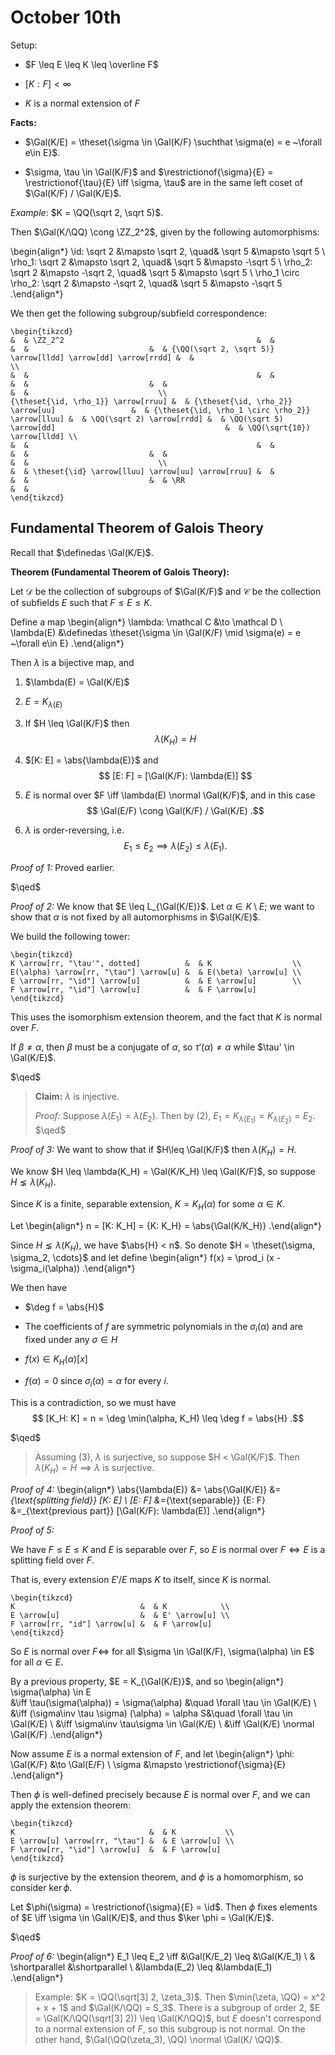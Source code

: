 # October 10th

Setup:

- $F \leq E \leq K \leq \overline F$

- $[K: F] < \infty$

- $K$ is a normal extension of $F$

**Facts:**

- $\Gal(K/E) = \theset{\sigma \in \Gal(K/F) \suchthat \sigma(e) = e ~\forall e\in E}$.

- $\sigma, \tau \in \Gal(K/F)$ and $\restrictionof{\sigma}{E} = \restrictionof{\tau}{E} \iff \sigma, \tau$ are in the same left coset of $\Gal(K/F) / \Gal(K/E)$.

*Example*:
$K = \QQ(\sqrt 2, \sqrt 5)$. 

Then $\Gal(K/\QQ) \cong \ZZ_2^2$, given by the following automorphisms:

\begin{align*}
\id:     \sqrt 2 &\mapsto \sqrt 2,  \quad& \sqrt 5 &\mapsto \sqrt 5 \\
\rho_1:  \sqrt 2 &\mapsto \sqrt 2,  \quad& \sqrt 5 &\mapsto -\sqrt 5 \\
\rho_2:  \sqrt 2 &\mapsto -\sqrt 2, \quad& \sqrt 5 &\mapsto \sqrt 5 \\
\rho_1 \circ \rho_2:  \sqrt 2 &\mapsto -\sqrt 2, \quad& \sqrt 5 &\mapsto -\sqrt 5 
.\end{align*}

We then get the following subgroup/subfield correspondence:

```{=latex}
\begin{tikzcd}
&  & \ZZ_2^2                                           &  &                                                  &  &                           &  & {\QQ(\sqrt 2, \sqrt 5)} \arrow[lldd] \arrow[dd] \arrow[rrdd] &  &                             \\
&  &                                                   &  &                                                  &  &                           &  &                                                              &  &                             \\
{\theset{\id, \rho_1}} \arrow[rruu] &  & {\theset{\id, \rho_2}} \arrow[uu]                 &  & {\theset{\id, \rho_1 \circ \rho_2}} \arrow[lluu] &  & \QQ(\sqrt 2) \arrow[rrdd] &  & \QQ(\sqrt 5) \arrow[dd]                                      &  & \QQ(\sqrt{10}) \arrow[lldd] \\
&  &                                                   &  &                                                  &  &                           &  &                                                              &  &                             \\
&  & \theset{\id} \arrow[lluu] \arrow[uu] \arrow[rruu] &  &                                                  &  &                           &  & \RR                                                          &  &                            
\end{tikzcd}
```

## Fundamental Theorem of Galois Theory

Recall that $\definedas \Gal(K/E)$.

**Theorem (Fundamental Theorem of Galois Theory):**

Let $\mathcal D$ be the collection of subgroups of $\Gal(K/F)$ and $\mathcal C$ be the collection of subfields $E$ such that $F \leq E \leq K$.

Define a map
\begin{align*}
\lambda: \mathcal C &\to \mathcal D \\
\lambda(E) &\definedas \theset{\sigma \in \Gal(K/F) \mid \sigma(e) = e ~\forall e\in E}
.\end{align*}

Then $\lambda$ is a bijective map, and

1. $\lambda(E) = \Gal(K/E)$

2. $E = K_{\lambda(E)}$

3. If $H \leq \Gal(K/F)$ then 
$$
\lambda(K_H) = H
$$

4. $[K: E] = \abs{\lambda(E)}$ and 
$$
[E: F] = [\Gal(K/F): \lambda(E)]
$$

5. $E$ is normal over $F \iff \lambda(E) \normal \Gal(K/F)$, and in this case 
$$
\Gal(E/F) \cong \Gal(K/F) / \Gal(K/E)
.$$

6. $\lambda$ is order-reversing, i.e. 
$$
E_1 \leq E_2 \implies \lambda(E_2) \leq \lambda(E_1)
.$$

*Proof of 1:*
Proved earlier.

$\qed$

*Proof of 2:*
We know that $E \leq L_{\Gal(K/E)}$.
Let $\alpha \in K\setminus E$; we want to show that $\alpha$ is not fixed by all automorphisms in $\Gal(K/E)$.

We build the following tower:

```{=latex}
\begin{tikzcd}
K \arrow[rr, "\tau'", dotted]          &  & K                  \\
E(\alpha) \arrow[rr, "\tau"] \arrow[u] &  & E(\beta) \arrow[u] \\
E \arrow[rr, "\id"] \arrow[u]          &  & E \arrow[u]        \\
F \arrow[rr, "\id"] \arrow[u]          &  & F \arrow[u]       
\end{tikzcd}
```

This uses the isomorphism extension theorem, and the fact that $K$ is normal over $F$.

If $\beta\neq \alpha$, then $\beta$ must be a conjugate of $\alpha$, so $\tau'(\alpha) \neq \alpha$ while $\tau' \in \Gal(K/E)$.

$\qed$

> **Claim:**
> $\lambda$ is injective.
> 
> *Proof:*
> Suppose $\lambda(E_1) = \lambda(E_2)$.
> Then by (2), $E_1 = K_{\lambda(E_1)} = K_{\lambda(E_2)} = E_2$.
> $\qed$

*Proof of 3:*
We want to show that if $H\leq \Gal(K/F)$ then $\lambda(K_H)  = H$.

We know $H \leq \lambda(K_H) = \Gal(K/K_H) \leq \Gal(K/F)$, so suppose $H \lneq \lambda(K_H)$.

Since $K$ is a finite, separable extension, $K = K_H(\alpha)$ for some $\alpha \in K$.

Let
\begin{align*}
n = [K: K_H] = {K: K_H} = \abs{\Gal(K/K_H)}
.\end{align*}

Since $H \lneq \lambda(K_H)$, we have $\abs{H} < n$.
So denote $H = \theset{\sigma, \sigma_2, \cdots}$ and let define
\begin{align*}
f(x) = \prod_i (x - \sigma_i(\alpha))
.\end{align*}

We then have

- $\deg f = \abs{H}$

- The coefficients of $f$ are symmetric polynomials in the $\sigma_i(\alpha)$ and are fixed under any $\sigma\in H$

- $f(x) \in K_H(\alpha)[x]$

- $f(\alpha) = 0$ since $\sigma_i(\alpha) = \alpha$ for every $i$.

This is a contradiction, so we must have 
$$
[K_H: K] = n = \deg \min(\alpha, K_H) \leq \deg f = \abs{H}
.$$

$\qed$

> Assuming (3), $\lambda$ is surjective, so suppose $H < \Gal(K/F)$. 
> Then $\lambda(K_H) = H \implies \lambda$ is surjective.

*Proof of 4:*
\begin{align*}
\abs{\lambda(E)} &= \abs{\Gal(K/E)} &=_{\text{splitting field}} [K: E]  \\
[E: F] &=_{\text{separable}} \{E: F\} &=_{\text{previous part}} [\Gal(K/F): \lambda(E)]
.\end{align*}

*Proof of 5:*

We have $F\leq E \leq K$ and $E$ is separable over $F$, so $E$ is normal over $F \iff E$ is a splitting field over $F$.

That is, every extension $E'/E$ maps $K$ to itself, since $K$ is normal.
```{=latex}
\begin{tikzcd}
K                            &  & K            \\
E \arrow[u]                  &  & E' \arrow[u] \\
F \arrow[rr, "id"] \arrow[u] &  & F \arrow[u] 
\end{tikzcd}
```

So $E$ is normal over $F \iff$ for all $\sigma \in \Gal(K/F), \sigma(\alpha) \in E$ for all $\alpha \in E$.

By a previous property, $E = K_{\Gal(K/E)}$, and so
\begin{align*}
\sigma(\alpha) \in E  
&\iff \tau(\sigma(\alpha)) = \sigma(\alpha) 
&\quad \forall \tau \in \Gal(K/E) \\ 
&\iff (\sigma\inv \tau \sigma) (\alpha) = \alpha 
S&\quad \forall \tau \in \Gal(K/E) \\
&\iff \sigma\inv \tau\sigma \in \Gal(K/E) \\
&\iff \Gal(K/E) \normal \Gal(K/F)
.\end{align*}

Now assume $E$ is a normal extension of $F$, and let 
\begin{align*}
\phi: \Gal(K/F) &\to \Gal(E/F) \\
\sigma &\mapsto \restrictionof{\sigma}{E}
.\end{align*}

Then $\phi$ is well-defined precisely because $E$ is normal over $F$, and we can apply the extension theorem:

```{=latex}
\begin{tikzcd}
K                              &  & K           \\
E \arrow[u] \arrow[rr, "\tau"] &  & E \arrow[u] \\
F \arrow[rr, "\id"] \arrow[u]  &  & F \arrow[u]
\end{tikzcd}
```

$\phi$ is surjective by the extension theorem, and $\phi$ is a homomorphism, so consider $\ker \phi$.

Let $\phi(\sigma) = \restrictionof{\sigma}{E} = \id$.
Then $\phi$ fixes elements of $E \iff \sigma \in \Gal(K/E)$, and thus $\ker \phi = \Gal(K/E)$.

$\qed$

*Proof of 6:*
\begin{align*}
E_1 \leq E_2 \iff &\Gal(K/E_2) \leq &\Gal(K/E_1) \\
& \shortparallel &\shortparallel \\
&\lambda(E_2) \leq &\lambda(E_1)
.\end{align*}

> Example:
> $K = \QQ(\sqrt[3] 2, \zeta_3)$.
> Then $\min(\zeta, \QQ) = x^2 + x + 1$ and $\Gal(K/\QQ) = S_3$.
> There is a subgroup of order 2, $E = \Gal(K/\QQ(\sqrt[3] 2)) \leq \Gal(K/\QQ)$, but $E$ doesn't correspond to a normal extension of $F$, so this subgroup is not normal.
> On the other hand, $\Gal(\QQ(\zeta_3), \QQ) \normal \Gal(K/ \QQ)$.
